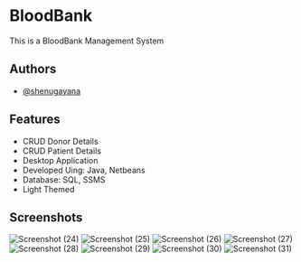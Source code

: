 
# BloodBank

This is a BloodBank Management System


## Authors

- [@shenugayana](https://www.github.com/shenugayana)


## Features

- CRUD Donor Details
- CRUD Patient Details
- Desktop Application
- Developed Uing: Java, Netbeans
- Database: SQL, SSMS
- Light Themed


## Screenshots
![Screenshot (24)](https://user-images.githubusercontent.com/66559298/179042477-c811118f-1cc5-4a3e-85de-7fc4fe80aa48.png)
![Screenshot (25)](https://user-images.githubusercontent.com/66559298/179042486-f0c8e4b7-c2e6-4610-8c3a-1d7b47887eef.png)
![Screenshot (26)](https://user-images.githubusercontent.com/66559298/179042498-3ece35d0-d73b-46f8-9b7d-95d6a284f9d7.png)
![Screenshot (27)](https://user-images.githubusercontent.com/66559298/179042521-5d903939-69d3-4318-aa23-3dbcf01eb3ec.png)
![Screenshot (28)](https://user-images.githubusercontent.com/66559298/179042544-83217d0d-cc14-4113-878a-1225ee2457c6.png)
![Screenshot (29)](https://user-images.githubusercontent.com/66559298/179042568-a5cbdc3b-292b-466e-bc26-9bf1c6ae2c0d.png)
![Screenshot (30)](https://user-images.githubusercontent.com/66559298/179042590-4a984655-39d9-4daa-a593-396721ee562a.png)
![Screenshot (31)](https://user-images.githubusercontent.com/66559298/179042603-fd6954b2-5e4d-4939-b379-3e7ad18ff7ec.png)
